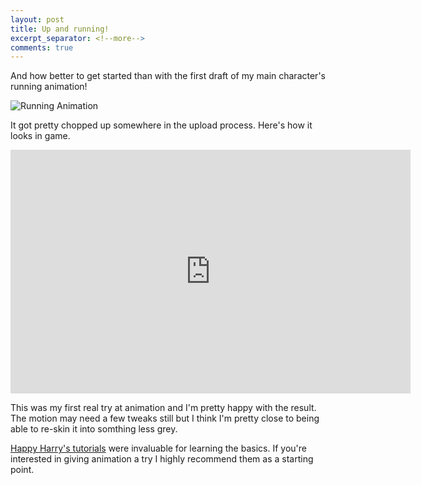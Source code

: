 ```yaml
---
layout: post
title: Up and running!
excerpt_separator: <!--more-->
comments: true
---
```


And how better to get started than with the first draft of my main character's running animation!
<!--more-->
![Running Animation](http://orig02.deviantart.net/6050/f/2015/135/b/a/runanim_by_mmmcgill1232-d8tgvbl.gif)

It got pretty chopped up somewhere in the upload process. Here's how it looks in game. 

<iframe width="640" height="390" src="https://www.youtube.com/embed/fY_7IBOS1Tw" frameborder="0" allowfullscreen></iframe>

This was my first real try at animation and I'm pretty happy with the result. The motion may need a few tweaks still but I think I'm pretty close to being able to re-skin it into somthing less grey.

[Happy Harry's tutorials](https://www.youtube.com/playlist?list=PLjX9SJKrPnPROi_Bc3LOBWaXi0uz61Bom) were invaluable for learning the basics. If you're interested in giving animation a try I highly recommend them as a starting point.
